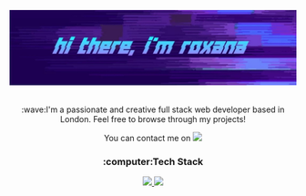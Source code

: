 ![banner](https://github.com/roxana-florea/roxana-florea/blob/main/IMG_20210316_172600.jpg)</br></br>

<p align="center">:wave:I'm a passionate and creative full stack web developer based in London. Feel free to browse through my projects!</p>
<p align="center">You can contact me on <a href="https://www.linkedin.com/in/roxana-florea-53155a83/"> <img src="https://img.shields.io/badge/LinkedIn-0077B5?style=for-the-badge&logo=linkedin&logoColor=white"/></a>
</br>
<h3 align="center">:computer:Tech Stack</h3>

<a href="https://github.com/jstrieb/github-stats" align="center">

![](https://github.com/roxana-florea/git-stats/blob/master/generated/languages.svg)
![](https://github.com/roxana-florea/git-stats/blob/master/generated/overview.svg)

</a>
